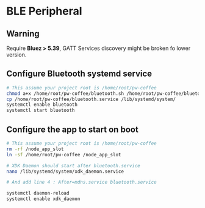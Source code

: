# BLE Peripheral


## Warning
Require **Bluez > 5.39**, GATT Services discovery might be broken fo lower version.

## Configure Bluetooth systemd service

```sh
# This assume your project root is /home/root/pw-coffee
chmod a+x /home/root/pw-coffee/bluetooth.sh /home/root/pw-coffee/bluetooth.service
cp /home/root/pw-coffee/bluetooth.service /lib/systemd/system/
systemctl enable bluetooth
systemctl start bluetooth
```

## Configure the app to start on boot

```sh
# This assume your project root is /home/root/pw-coffee
rm -rf /node_app_slot
ln -sf /home/root/pw-coffee /node_app_slot

# XDK Daemon should start after bluetooth.service
nano /lib/systemd/system/xdk_daemon.service

# And add line 4 : After=mdns.service bluetooth.service

systemctl daemon-reload
systemctl enable xdk_daemon
```
